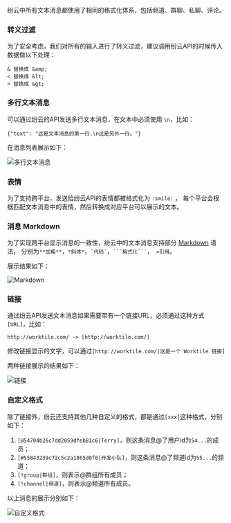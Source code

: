 纷云中所有文本消息都使用了相同的格式化体系，包括频道、群聊、私聊、评论。### 转义过滤为了安全考虑，我们对所有的输入进行了转义过滤，建议调用纷云API的时候传入数据做以下处理：```& 替换成 &amp;< 替换成 &lt;> 替换成 &gt;```### 多行文本消息可以通过纷云的API发送多行文本消息，在文本中必须使用 `\n`，比如：```{"text": "这是文本消息的第一行.\n这是另外一行。"}```在消息列表展示如下：![多行文本消息](/img/doc_formatting_01.png)### 表情为了支持跨平台，发送给纷云API的表情都被格式化为 `:smile:` ，每个平台会根据匹配文本消息中的表情，然后转换成对应平台可以展示的文本。### 消息 Markdown为了实现跨平台显示消息的一致性，纷云中的文本消息支持部分 [Markdown](http://daringfireball.net/projects/markdown/) 语法，分别为`**加粗**`，`*斜体*`，<code>\`代码\`</code>，<code>\`\`\`格式化\`\`\`</code>，` >引用`。展示结果如下：![Markdown](/img/doc_formatting_02.png)### 链接通过纷云API发送文本消息如果需要带有一个链接URL，必须通过这种方式`[URL]`，比如：```http://worktile.com/ -> [http://worktile.com/]```修改链接显示的文字，可以通过`[http://worktile.com/|这是一个 Worktile 链接]`两种链接展示的结果如下：![链接](/img/doc_formatting_03.png)### 自定义格式除了链接外，纷云还支持其他几种自定义的格式，都是通过`[xxx]`这种格式，分别如下：1. `[@54704b26c7dd2059dfeb81c6|Terry]`，则这条消息@了用户id为`54...`的成员；1. `[#55843239c72c5c2a1865d0f0|开发小队]`，则这条消息@了频道id为`55...`的频道；1. `[!group|群组]`，则表示@群组所有成员；1. `[!channel|频道]`，则表示@频道所有成员。以上消息的展示分别如下：![自定义格式](/img/doc_formatting_04.png)